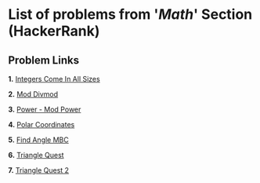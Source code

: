# List of problems from '*Math*' Section (HackerRank)

## Problem Links 

**1.** [Integers Come In All Sizes](https://www.hackerrank.com/challenges/python-integers-come-in-all-sizes/problem)

**2.** [Mod Divmod](https://www.hackerrank.com/challenges/python-mod-divmod/problem)

**3.** [Power - Mod Power](https://www.hackerrank.com/challenges/python-power-mod-power/problem)

**4.** [Polar Coordinates](https://www.hackerrank.com/challenges/polar-coordinates/problem)

**5.** [Find Angle MBC](https://www.hackerrank.com/challenges/find-angle/problem)

**6.** [Triangle Quest](https://www.hackerrank.com/challenges/python-quest-1/problem)

**7.** [Triangle Quest 2](https://www.hackerrank.com/challenges/triangle-quest-2/problem)
